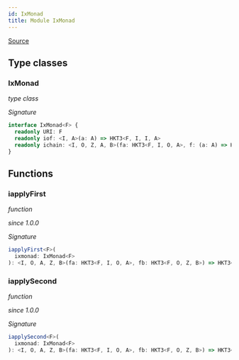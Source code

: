 ```yaml
---
id: IxMonad
title: Module IxMonad
---
```


[Source](https://github.com/gcanti/fp-ts/blob/master/src/IxMonad.ts)

## Type classes

### IxMonad

_type class_

_Signature_

```ts
interface IxMonad<F> {
  readonly URI: F
  readonly iof: <I, A>(a: A) => HKT3<F, I, I, A>
  readonly ichain: <I, O, Z, A, B>(fa: HKT3<F, I, O, A>, f: (a: A) => HKT3<F, O, Z, B>) => HKT3<F, I, Z, B>
}
```

## Functions

### iapplyFirst

_function_

_since 1.0.0_

_Signature_

```ts
iapplyFirst<F>(
  ixmonad: IxMonad<F>
): <I, O, A, Z, B>(fa: HKT3<F, I, O, A>, fb: HKT3<F, O, Z, B>) => HKT3<F, I, Z, A>
```

### iapplySecond

_function_

_since 1.0.0_

_Signature_

```ts
iapplySecond<F>(
  ixmonad: IxMonad<F>
): <I, O, A, Z, B>(fa: HKT3<F, I, O, A>, fb: HKT3<F, O, Z, B>) => HKT3<F, I, Z, B>
```
